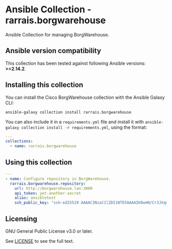 # Ansible Collection - rarrais.borgwarehouse

Ansible Collection for managing BorgWarehouse.

## Ansible version compatibility

This collection has been tested against following Ansible versions: **>=2.14.2**.

## Installing this collection

You can install the Cisco BorgWarehouse collection with the Ansible Galaxy CLI:

    ansible-galaxy collection install rarrais.borgwarehouse

You can also include it in a `requirements.yml` file and install it with `ansible-galaxy collection install -r requirements.yml`, using the format:

```yaml
---
collections:
  - name: rarrais.borgwarehouse
```

## Using this collection

```yaml
---
- name: Configure repository in BorgWarehouse.
  rarrais.borgwarehouse.repository:
    url: http://borgwarehouse.lan:3000
    api_token: yet-another-secret
    alias: ansibletest
    ssh_public_key: "ssh-ed25519 AAAAC3NzaC1lZDI1NTE5AAAAIK0wmN/Cr3JXqmLW7u+g9pTh+wyqDHpSQEIQczXkVx9q ansibletest"
```

## Licensing

GNU General Public License v3.0 or later.

See [LICENSE](https://www.gnu.org/licenses/gpl-3.0.txt) to see the full text.
